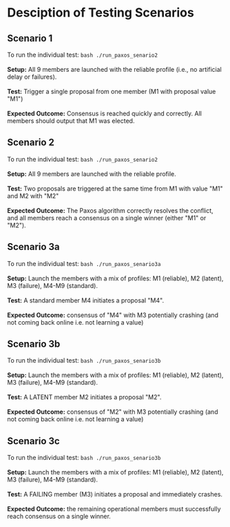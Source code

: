 # Desciption of Testing Scenarios
## Scenario 1
To run the individual test: `bash ./run_paxos_senario2`<br><br>
**Setup:** All 9 members are launched with the reliable profile (i.e., no artificial delay or failures). <br>
<br>
**Test:** Trigger a single proposal from one member (M1 with proposal value "M1")<br>
<br>
**Expected Outcome:** Consensus is reached quickly and correctly. All members should output that M1 was elected.

## Scenario 2
To run the individual test: `bash ./run_paxos_senario2` <br><br>
**Setup:** All 9 members are launched with the reliable profile.<br>
<br>
**Test:** Two proposals are triggered at the same time from M1 with value "M1" and M2 with "M2"<br>
<br>
**Expected Outcome:** The Paxos algorithm correctly resolves the conflict, and all members reach a consensus on a single winner (either "M1" or "M2").

## Scenario 3a
To run the individual test: `bash ./run_paxos_senario3a` <br><br>
**Setup:** Launch the members with a mix of profiles: M1 (reliable), M2 (latent), M3 (failure), M4-M9 (standard).<br>
<br>
**Test:** A standard member M4 initiates a proposal "M4".<br>
<br>
**Expected Outcome:** consensus of "M4" with M3 potentially crashing (and not coming back online i.e. not learning a value)

## Scenario 3b
To run the individual test: `bash ./run_paxos_senario3b` <br><br>
**Setup:** Launch the members with a mix of profiles: M1 (reliable), M2 (latent), M3 (failure), M4-M9 (standard).<br>
<br>
**Test:** A LATENT member M2 initiates a proposal "M2".<br>
<br>
**Expected Outcome:** consensus of "M2" with M3 potentially crashing (and not coming back online i.e. not learning a value)

## Scenario 3c
To run the individual test: `bash ./run_paxos_senario3b` <br><br>
**Setup:** Launch the members with a mix of profiles: M1 (reliable), M2 (latent), M3 (failure), M4-M9 (standard).<br>
<br>
**Test:** A FAILING member (M3) initiates a proposal and immediately crashes.<br>
<br>
**Expected Outcome:** the remaining operational members must successfully reach consensus on a single winner.
